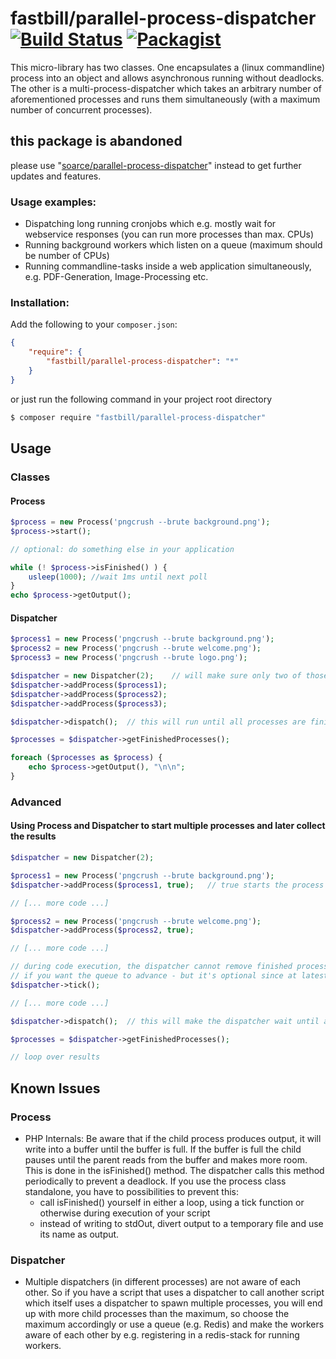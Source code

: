 # fastbill/parallel-process-dispatcher [![Build Status](https://travis-ci.com/fastbill/parallel-process-dispatcher.svg?branch=master)](https://travis-ci.com/fastbill/parallel-process-dispatcher) [![Packagist](https://img.shields.io/packagist/dt/fastbill/parallel-process-dispatcher.svg)](https://packagist.org/packages/fastbill/parallel-process-dispatcher)

This micro-library has two classes. One encapsulates a (linux commandline) process into an object and allows asynchronous running without deadlocks. 
The other is a multi-process-dispatcher which takes an arbitrary number of aforementioned processes and runs them simultaneously (with a maximum number of concurrent processes).

## this package is abandoned
please use "[soarce/parallel-process-dispatcher](https://github.com/soarce-qa/parallel-process-dispatcher)" instead to get further updates and features.

### Usage examples:
* Dispatching long running cronjobs which e.g. mostly wait for webservice responses (you can run more processes than
  max. CPUs)
* Running background workers which listen on a queue (maximum should be number of CPUs)
* Running commandline-tasks inside a web application simultaneously, e.g. PDF-Generation, Image-Processing etc.


### Installation:

Add the following to your `composer.json`:
```json
{
    "require": {
        "fastbill/parallel-process-dispatcher": "*"
    }
}
```

or just run the following command in your project root directory

```sh
$ composer require "fastbill/parallel-process-dispatcher"
```

## Usage

### Classes

#### Process

```php
$process = new Process('pngcrush --brute background.png');
$process->start();

// optional: do something else in your application

while (! $process->isFinished() ) {
    usleep(1000); //wait 1ms until next poll
}
echo $process->getOutput();
```

#### Dispatcher

```php
$process1 = new Process('pngcrush --brute background.png');
$process2 = new Process('pngcrush --brute welcome.png'); 
$process3 = new Process('pngcrush --brute logo.png'); 

$dispatcher = new Dispatcher(2);    // will make sure only two of those will actually run at the same time
$dispatcher->addProcess($process1);
$dispatcher->addProcess($process2);
$dispatcher->addProcess($process3);

$dispatcher->dispatch();  // this will run until all processes are finished.

$processes = $dispatcher->getFinishedProcesses();

foreach ($processes as $process) {
    echo $process->getOutput(), "\n\n";
}
```

### Advanced

#### Using Process and Dispatcher to start multiple processes and later collect the results

```php
$dispatcher = new Dispatcher(2);

$process1 = new Process('pngcrush --brute background.png');
$dispatcher->addProcess($process1, true);   // true starts the process if there are still free slots

// [... more code ...]

$process2 = new Process('pngcrush --brute welcome.png'); 
$dispatcher->addProcess($process2, true);

// [... more code ...]

// during code execution, the dispatcher cannot remove finished processes from the stack, so you have to call the tick()-function
// if you want the queue to advance - but it's optional since at latest the __destruct() function will call dispatch(); 
$dispatcher->tick();

// [... more code ...]

$dispatcher->dispatch();  // this will make the dispatcher wait until all the processes are finished, if they are still running

$processes = $dispatcher->getFinishedProcesses();

// loop over results
```





## Known Issues

### Process

* PHP Internals: Be aware that if the child process produces output, it will write into a buffer until the buffer is
full. If the buffer is full the child pauses until the parent reads from the buffer and makes more room. This is done
in the isFinished() method. The dispatcher calls this method periodically to prevent a deadlock. If you use the process
class standalone, you have to possibilities to prevent this:
  * call isFinished() yourself in either a loop, using a tick function or otherwise during execution of your script
  * instead of writing to stdOut, divert output to a temporary file and use its name as output.
  
### Dispatcher

* Multiple dispatchers (in different processes) are not aware of each other. So if you have a script that uses a
dispatcher to call another script which itself uses a dispatcher to spawn multiple processes, you will end up with more
child processes than the maximum, so choose the maximum accordingly or use a queue (e.g. Redis) and make the workers
aware of each other by e.g. registering in a redis-stack for running workers.
